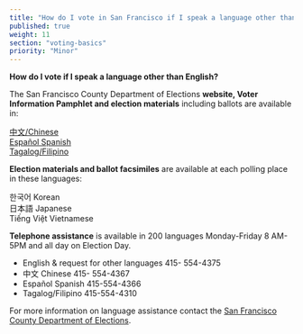 ```yaml
---
title: "How do I vote in San Francisco if I speak a language other than English?"
published: true
weight: 11
section: "voting-basics"
priority: "Minor"
---
```


**How do I vote if I speak a language other than English?**  

The San Francisco County Department of Elections **website, Voter Information Pamphlet and election materials** including ballots are available in:  

[中文/Chinese](http://sfgov.org/elections/%E6%88%91%E5%80%91%E5%8F%AF%E4%BB%A5%E5%B9%AB%E5%8A%A9%E6%82%A8)  
[Español  Spanish](http://sfgov.org/elections/%C2%A1le-podemos-ayudar)  
[Tagalog/Filipino](http://sfgov.org/elections/matutulungan-namin-kayo)  

**Election materials and ballot facsimiles** are available at each polling place in these languages:  

한국어  Korean  
日本語  Japanese  
Tiếng Việt  Vietnamese  

**Telephone assistance** is available in 200 languages Monday-Friday 8 AM-5PM and all day on Election Day.  
- English & request for other languages 415- 554-4375  
- 中文  Chinese  	415- 554-4367  
- Español  Spanish 	415-554-4366  
- Tagalog/Filipino 	415-554-4310  

For more information on language assistance contact the [San Francisco County Department of Elections](http://sfgov.org/elections/multilingual-voter-services).  
